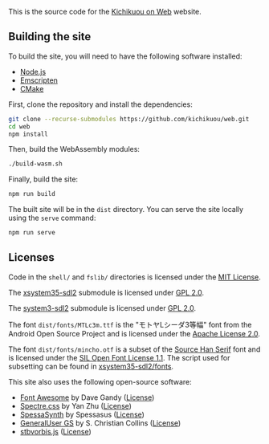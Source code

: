 This is the source code for the
[Kichikuou on Web](https://kichikuou.github.io/web/) website.

## Building the site

To build the site, you will need to have the following software installed:

- [Node.js](https://nodejs.org)
- [Emscripten](https://emscripten.org/)
- [CMake](https://cmake.org/)

First, clone the repository and install the dependencies:

```sh
git clone --recurse-submodules https://github.com/kichikuou/web.git
cd web
npm install
```

Then, build the WebAssembly modules:

```sh
./build-wasm.sh
```

Finally, build the site:

```sh
npm run build
```

The built site will be in the `dist` directory. You can serve the site locally
using the `serve` command:

```sh
npm run serve
```

## Licenses
Code in the `shell/` and `fslib/` directories is licensed under the
[MIT License](shell/LICENSE).

The [xsystem35-sdl2] submodule is licensed under
[GPL 2.0](https://github.com/kichikuou/xsystem35-sdl2/blob/master/COPYING).

The [system3-sdl2] submodule is licensed under
[GPL 2.0](https://github.com/kichikuou/system3-sdl2/blob/master/COPYING).

The font `dist/fonts/MTLc3m.ttf` is the "モトヤLシーダ3等幅" font from the
Android Open Source Project and is licensed under the
[Apache License 2.0](dist/fonts/MTLc3m.ttf.license).

The font `dist/fonts/mincho.otf` is a subset of the
[Source Han Serif](https://github.com/adobe-fonts/source-han-serif/) font and
is licensed under the
[SIL Open Font License 1.1](dist/fonts/mincho.otf.license). The script used for
subsetting can be found in
[xsystem35-sdl2/fonts](https://github.com/kichikuou/xsystem35-sdl2/blob/master/fonts/CMakeLists.txt).

This site also uses the following open-source software:

- [Font Awesome](https://fontawesome.com/v4.7.0/) by Dave Gandy ([License](https://fontawesome.com/v4.7.0/license/))
- [Spectre.css](https://picturepan2.github.io/spectre/) by Yan Zhu ([License](https://github.com/picturepan2/spectre/blob/v0.5.8/LICENSE))
- [SpessaSynth](https://github.com/spessasus/SpessaSynth) by Spessasus ([License](https://github.com/spessasus/SpessaSynth/blob/v3.24.0/LICENSE))
- [GeneralUser GS](https://www.schristiancollins.com/generaluser) by S. Christian Collins ([License](https://github.com/mrbumpy409/GeneralUser-GS/blob/d0fc360abafa736f11a1fa18c721f65bfc3a6991/documentation/LICENSE.txt))
- [stbvorbis.js](https://github.com/hajimehoshi/stbvorbis.js) ([License](https://github.com/hajimehoshi/stbvorbis.js/blob/v0.2.2/LICENSE))

[system3-sdl2]: https://github.com/kichikuou/system3-sdl2
[xsystem35-sdl2]: https://github.com/kichikuou/xsystem35-sdl2